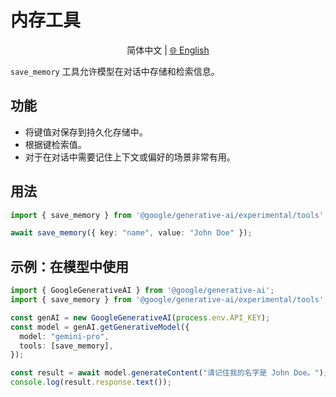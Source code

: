 # 内存工具

<p align="center">
  简体中文 | <a href="../../../../docs/tools/memory.md">🌐 English</a>
</p>

`save_memory` 工具允许模型在对话中存储和检索信息。

## 功能

-   将键值对保存到持久化存储中。
-   根据键检索值。
-   对于在对话中需要记住上下文或偏好的场景非常有用。

## 用法

```typescript
import { save_memory } from '@google/generative-ai/experimental/tools';

await save_memory({ key: "name", value: "John Doe" });
```

## 示例：在模型中使用

```typescript
import { GoogleGenerativeAI } from '@google/generative-ai';
import { save_memory } from '@google/generative-ai/experimental/tools';

const genAI = new GoogleGenerativeAI(process.env.API_KEY);
const model = genAI.getGenerativeModel({
  model: "gemini-pro",
  tools: [save_memory],
});

const result = await model.generateContent("请记住我的名字是 John Doe。");
console.log(result.response.text());
```